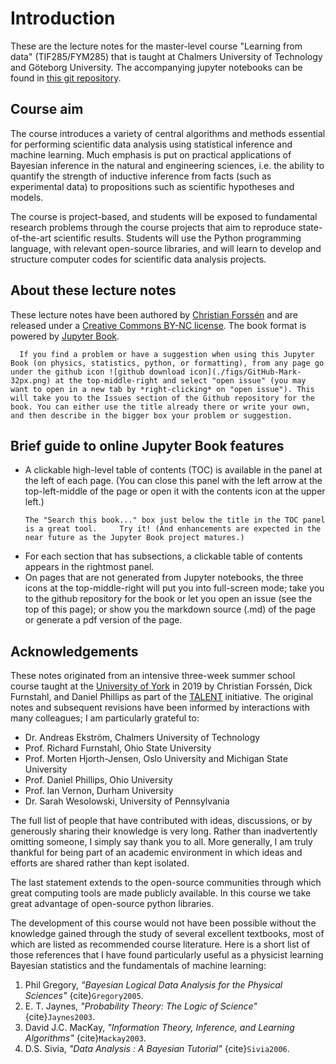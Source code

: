# Introduction

These are the lecture notes for the master-level course "Learning from data" (TIF285/FYM285) that is taught at Chalmers University of Technology and Göteborg University. The accompanying jupyter notebooks can be found in [this git repository](https://github.com/physics-chalmers/tif285).

## Course aim
The course introduces a variety of central algorithms and methods essential for performing scientific data analysis using statistical inference and machine learning. Much emphasis is put on practical applications of Bayesian inference in the natural and engineering sciences, i.e. the ability to quantify the strength of inductive inference from facts (such as experimental data) to propositions such as scientific hypotheses and models.

The course is project-based, and students will be exposed to fundamental research problems through the course projects that aim to reproduce state-of-the-art scientific results. Students will use the Python programming language, with relevant open-source libraries, and will learn to develop and structure computer codes for scientific data analysis projects.

<!-- !split -->
## About these lecture notes

These lecture notes have been authored by [Christian Forssén](https://www.chalmers.se/en/Staff/Pages/Christian-Forssen.aspx) and are released under a [Creative Commons BY-NC license](https://creativecommons.org/licenses/by-nc/4.0/). The book format is powered by [Jupyter Book](https://jupyterbook.org/).

```{admonition} Open an issue
  If you find a problem or have a suggestion when using this Jupyter Book (on physics, statistics, python, or formatting), from any page go under the github icon ![github download icon](./figs/GitHub-Mark-32px.png) at the top-middle-right and select "open issue" (you may want to open in a new tab by *right-clicking* on "open issue"). This will take you to the Issues section of the Github repository for the book. You can either use the title already there or write your own, and then describe in the bigger box your problem or suggestion.
  ```
  
## Brief guide to online Jupyter Book features

* A clickable high-level table of contents (TOC) is available in the panel at the left of each page. (You can close this panel with the left arrow at the top-left-middle of the page or open it with the contents icon at the upper left.) 
    ```{admonition} Searching the book
    The "Search this book..." box just below the title in the TOC panel is a great tool.     Try it! (And enhancements are expected in the near future as the Jupyter Book project matures.)
    ```
* For each section that has subsections, a clickable table of contents appears in the rightmost panel.
* On pages that are not generated from Jupyter notebooks, the three icons at the top-middle-right will put you into full-screen mode; take you to the github repository for the book or let you open an issue (see the top of this page); or show you the markdown source (.md) of the page or generate a pdf version of the page.

<!-- ======= Acknowledgements ======= -->
## Acknowledgements

These notes originated from an intensive three-week summer school course taught at the [University of York](https://www.york.ac.uk/) in 2019 by Christian Forssén, Dick Furnstahl, and Daniel Phillips as part of the [TALENT](https://fribtheoryalliance.org/TALENT/) initiative. The original notes and subsequent revisions have been informed by interactions with many colleagues; I am particularly grateful to:

* Dr. Andreas Ekström, Chalmers University of Technology
* Prof. Richard Furnstahl, Ohio State University
* Prof. Morten Hjorth-Jensen, Oslo University and Michigan State University
* Prof. Daniel Phillips, Ohio University
* Prof. Ian Vernon, Durham University
* Dr. Sarah Wesolowski, University of Pennsylvania

The full list of people that have contributed with ideas, discussions, or by generously sharing their knowledge is very long. Rather than inadvertently omitting someone, I simply say thank you to all. More generally, I am truly thankful for being part of an academic environment in which ideas and efforts are shared rather than kept isolated.

The last statement extends to the open-source communities through which great computing tools are made publicly available. In this course we take great advantage of open-source python libraries.  

The development of this course would not have been possible without the knowledge gained through the study of several excellent textbooks, most of which are listed as recommended course literature. Here is a short list of those references that I have found particularly useful as a physicist learning Bayesian statistics and the fundamentals of machine learning:

1. Phil Gregory, *"Bayesian Logical Data Analysis for the Physical Sciences"* {cite}`Gregory2005`.
2. E. T. Jaynes, *"Probability Theory: The Logic of Science"* {cite}`Jaynes2003`.
3. David J.C. MacKay, *"Information Theory, Inference, and Learning Algorithms"* {cite}`Mackay2003`.
4. D.S. Sivia, *"Data Analysis : A Bayesian Tutorial"* {cite}`Sivia2006`.


